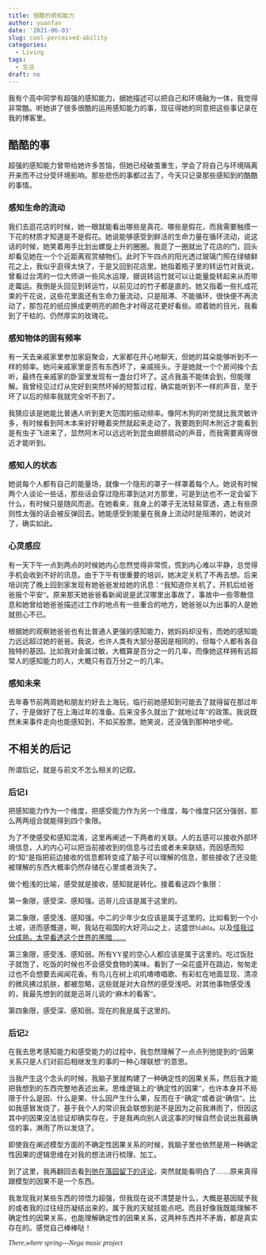 ```yaml
---
title: 很酷的感知能力
author: yuanfan
date: '2021-06-03'
slug: cool-perceived-ability
categories:
  - Living
tags:
  - 生活
draft: no
---
```


<font face="微软雅黑">我有个高中同学有超强的感知能力，据她描述可以把自己和环境融为一体，我觉得非常酷。听她讲了很多很酷的运用感知能力的事，现征得她的同意把这些事记录在我的博客里。

<!--more-->

## 酷酷的事

超强的感知能力曾带给她许多苦恼，但她已经破茧重生，学会了将自己与环境隔离开来而不过分受环境影响。那些悲伤的事都过去了，今天只记录那些感知到的酷酷的事情。

### 感知生命的流动

我们去逛花店的时候，她一眼就能看出哪些是真花、哪些是假花，而我需要触摸一下花的材质才知道是不是假花。她说能够感受到鲜活的生命力量在循环流动，说这话的时候，她笑着用手比划出螺旋上升的圈圈。我逛了一圈就出了花店的门，回头却看见她在一个个近距离观赏植物们。此时下午四点的阳光透过玻璃门照在绿植鲜花之上，我似乎逛得太快了，于是又回到花店里。她指着瓶子里的转运竹对我说，曾看过台湾的一位大师讲一些风水运理，据说转运竹就可以让能量旋转起来从而带走霉运。我倒是头回见到转运竹，以前见过的竹子都是直的。她又指着一些扎成花束的干花说，这些花里面还有生命力量流动，只是阻滞、不能循环，很快便不再流动了，那包花的纸应换成更明亮的颜色才衬得这花更好看些。顺着她的目光，我看到了干枯的、仍然厚实的玫瑰花。

### 感知物体的固有频率

有一天去亲戚家里参加家庭聚会，大家都在开心地聊天，但她的耳朵能够听到不一样的频率。她问亲戚家里是否有东西坏了，亲戚摇头。于是她就一个个房间挨个去听，最终在亲戚家的卧室里发现有一盏台灯坏了。这点我虽不能体会到，但能理解。我曾经见过灯从完好到突然坏掉的短暂过程，确实能听到不一样的声音，至于坏了以后的频率我就完全听不到了。

我猜应该是她能比普通人听到更大范围的振动频率。像阿木狗的听觉就比我灵敏许多，有时候看到阿木本来好好睡着突然就起来走动了，我要跑到阿木附近才能看到是有虫子飞进来了，显然阿木可以远远听到昆虫翅膀扇动的声音，而我需要离得很近才能听到。

### 感知人的状态

她说每个人都有自己的能量场，就像一个隐形的罩子一样罩着每个人。她说有时候两个人谈论一些话，那些话会穿过隐形罩到达对方那里，可是到达也不一定会留下什么，有时候只是随风而逝。在她看来，我身上的罩子无法轻易穿透，遇上有些原则性太强的话会被反弹回去。她能感受到能量在我身上流动时是阻滞的，她说对了，确实如此。

### 心灵感应

有一天下午一点到两点的时候她内心忽然觉得非常慌，慌到内心难以平静，总觉得手机会收到不好的讯息。由于下午有很重要的培训，她决定关机了不再去想。后来培训完了晚上回到家发现有她爸爸发给她的讯息：“我知道你关机了，开机后给爸爸报个平安”。原来那天她爸爸看新闻说是武汉哪里出事故了，事故中一些零散信息和她曾给她爸爸描述过工作的地点有一些重合的地方，她爸爸以为出事的人是她就担心不已。

根据她的观察她爸爸也有比普通人更强的感知能力，她妈妈却没有，而她的感知能力远远超过她的爸爸。我说，也许人类有大部分基因是相同的，但每个人都有各自独特的基因。比如我对金属过敏，大概算是百分之一的几率，而像她这样拥有远超常人的感知能力的人，大概只有百万分之一的几率。

### 感知未来

去年春节前两周她和朋友约好去上海玩，临行前她感知到可能去了就得留在那过年了，于是做好了在上海过年的准备。后来没多久就出了“就地过年”的政策。我说既然未来事件走向也能感知到，不如买股票。她笑说，还没强到那种地步呢。

## 不相关的后记

所谓后记，就是与前文不怎么相关的记叙。

### 后记1

把感知能力作为一个维度，把感受能力作为另一个维度，每个维度只区分强弱，那么两两组合就能得到四个象限。

为了不使感受和感知混淆，这里再阐述一下两者的关联。人的五感可以接收外部环境信息，人的内心可以把当前接收到的信息与过去或者未来联结，而因感而知的“知”是指把前边接收的信息都转变成了脑子可以理解的信息，那些接收了还没能被理解的东西大概率仍然存储在心里或者消失了。

做个粗浅的比喻，感受就是接收，感知就是转化。接着看这四个象限：

第一象限，感受深、感知强。迅哥儿应该是属于这里的。

第二象限，感受浅、感知强。中二的少年少女应该是属于这里的。比如看到一个小土坡，进而感慨道，啊，我站在祖国的大好河山之上，这盛世blabla。以及[怪我过分成熟，太早看透这个世界的黑暗……](https://b23.tv/wX9uYW?share_source=weixin&share_medium=iphone&bbid=4dd691fe3ff7861e4c964af921de7c97&ts=1622721994)

第三象限，感受浅、感知弱。所有YY星的空心人都应该是属于这里的。吃过饭肚子就饱了，吃饭的时候也不会感受食物的美味。看到了一朵花盛开在路边，匆匆走过也不会想要去闻闻花香。有鸟儿在树上叽叽喳喳唱歌、有彩虹在地面显现、清凉的微风拂过肌肤，都被忽略，这些就是对大自然的感受浅吧。对其他事物感受浅的，我最先想到的就是迅哥儿说的“麻木的看客”。

第四象限，感受深、感知弱。现在的我是属于这里的。

### 后记2

在我去思考感知能力和感受能力的过程中，我忽然理解了一点点列弛提到的“因果关系只是人们对前后相继发生的事的一种心理联想”的意思。

当我产生这个念头的时候，我脑子里就构建了一种确定性的因果关系，然后我才能把我想到的东西完整地表述出来。思维逻辑上的“确定性的因果”，也许本身并不局限于什么是因、什么是果、什么因产生什么果，反而在于“确定”或者说“确信”。比如我感冒发烧了，基于我个人的常识我会联想到是不是因为之前我淋雨了，但因这其中的因果没法验证却确实存在，于是我再向别人说这事的时候自然会说出我最确信的事，淋雨了所以发烧了。

即使我在阐述模型方面的不确定性因果关系的时候，我脑子里也依然是用一种确定性因果的逻辑思维在对我的想法进行梳理、加工。

到了这里，我再翻回去看[列弛在落园留下的评论](http://www.loyhome.com/%e5%8f%a4%e5%85%b8%e7%9a%84%e5%9b%a0%e6%9e%9c%e5%88%b0%e5%85%81%e8%ae%b8%e4%b8%8d%e7%a1%ae%e5%ae%9a%e6%80%a7%e7%9a%84%e5%9b%a0%e6%9e%9c%e5%85%b3%e7%b3%bb/)，突然就能看明白了……原来真得跟模型的因果不是一个东西。

我发现我对某些东西的领悟力超强，但我现在说不清楚是什么，大概是基因赋予我的或者我的过往经历凝结出来的，属于我的天赋技能点吧。而且好像我既能理解不确定性的因果关系，也能理解确定性的因果关系，这两种东西并不矛盾，都是真实存在的。感觉自己棒棒哒！

*There,where spring---Nega music project*
